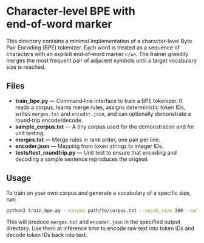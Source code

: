 # Character‑level BPE with end‑of‑word marker

This directory contains a minimal implementation of a character‑level Byte Pair Encoding (BPE) tokenizer. Each word is treated as a sequence of characters with an explicit end‑of‑word marker `</w>`. The trainer greedily merges the most frequent pair of adjacent symbols until a target vocabulary size is reached.

## Files

- **train_bpe.py** — Command‑line interface to train a BPE tokenizer. It reads a corpus, learns merge rules, assigns deterministic token IDs, writes `merges.txt` and `encoder.json`, and can optionally demonstrate a round‑trip encode/decode.
- **sample_corpus.txt** — A tiny corpus used for the demonstration and for unit testing.
- **merges.txt** — Merge rules in rank order, one pair per line.
- **encoder.json** — Mapping from token strings to integer IDs.
- **tests/test_roundtrip.py** — Unit test to ensure that encoding and decoding a sample sentence reproduces the original.

## Usage

To train on your own corpus and generate a vocabulary of a specific size, run:

```bash
python3 train_bpe.py --corpus path/to/corpus.txt --vocab_size 300 --out_dir /path/to/output
```

This will produce `merges.txt` and `encoder.json` in the specified output directory. Use them at inference time to encode raw text into token IDs and decode token IDs back into text.
